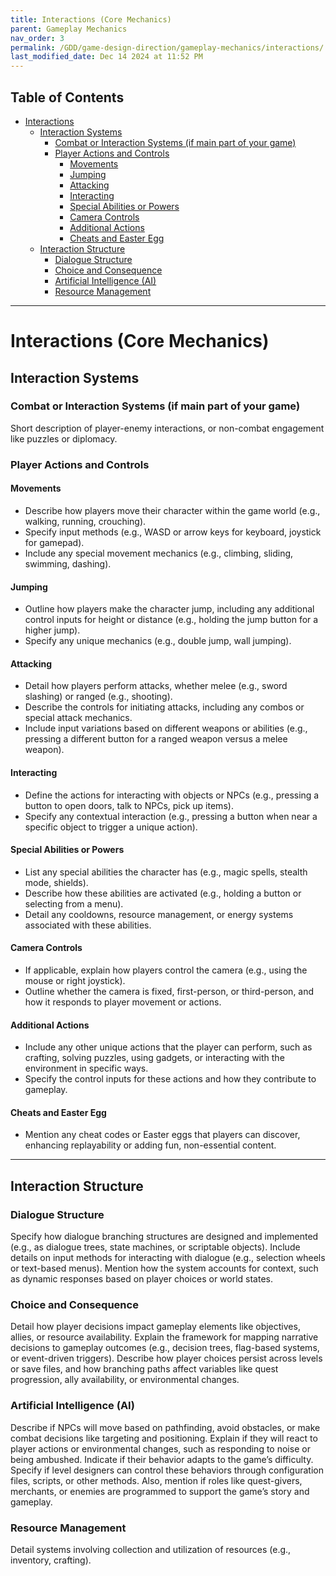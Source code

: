 ```yaml
---
title: Interactions (Core Mechanics)
parent: Gameplay Mechanics
nav_order: 3
permalink: /GDD/game-design-direction/gameplay-mechanics/interactions/
last_modified_date: Dec 14 2024 at 11:52 PM
---
```


## Table of Contents
- [Interactions](#interactions-core-mechanics)
  - [Interaction Systems](#interaction-systems)
    - [Combat or Interaction Systems (if main part of your game)](#combat-or-interaction-systems-if-main-part-of-your-game)
    - [Player Actions and Controls](#player-actions-and-controls)
      - [Movements](#movements)
      - [Jumping](#jumping)
      - [Attacking](#attacking)
      - [Interacting](#interacting)
      - [Special Abilities or Powers](#special-abilities-or-powers)
      - [Camera Controls](#camera-controls)
      - [Additional Actions](#additional-actions)
      - [Cheats and Easter Egg](#cheats-and-easter-egg)
  - [Interaction Structure](#interaction-structure)
    - [Dialogue Structure](#dialogue-structure)
    - [Choice and Consequence](#choice-and-consequence)
    - [Artificial Intelligence (AI)](#artificial-intelligence-ai)
    - [Resource Management](#resource-management)

---

# Interactions (Core Mechanics)

## Interaction Systems

### Combat or Interaction Systems (if main part of your game)
Short description of player-enemy interactions, or non-combat engagement like puzzles or diplomacy.

### Player Actions and Controls

#### Movements
- Describe how players move their character within the game world (e.g., walking, running, crouching).
- Specify input methods (e.g., WASD or arrow keys for keyboard, joystick for gamepad).
- Include any special movement mechanics (e.g., climbing, sliding, swimming, dashing).

#### Jumping
- Outline how players make the character jump, including any additional control inputs for height or distance (e.g., holding the jump button for a higher jump).
- Specify any unique mechanics (e.g., double jump, wall jumping).

#### Attacking
- Detail how players perform attacks, whether melee (e.g., sword slashing) or ranged (e.g., shooting).
- Describe the controls for initiating attacks, including any combos or special attack mechanics.
- Include input variations based on different weapons or abilities (e.g., pressing a different button for a ranged weapon versus a melee weapon).

#### Interacting
- Define the actions for interacting with objects or NPCs (e.g., pressing a button to open doors, talk to NPCs, pick up items).
- Specify any contextual interaction (e.g., pressing a button when near a specific object to trigger a unique action).

#### Special Abilities or Powers
- List any special abilities the character has (e.g., magic spells, stealth mode, shields).
- Describe how these abilities are activated (e.g., holding a button or selecting from a menu).
- Detail any cooldowns, resource management, or energy systems associated with these abilities.

#### Camera Controls
- If applicable, explain how players control the camera (e.g., using the mouse or right joystick).
- Outline whether the camera is fixed, first-person, or third-person, and how it responds to player movement or actions.

#### Additional Actions
- Include any other unique actions that the player can perform, such as crafting, solving puzzles, using gadgets, or interacting with the environment in specific ways.
- Specify the control inputs for these actions and how they contribute to gameplay.
  
#### Cheats and Easter Egg
- Mention any cheat codes or Easter eggs that players can discover, enhancing replayability or adding fun, non-essential content.

---

## Interaction Structure

### Dialogue Structure
Specify how dialogue branching structures are designed and implemented (e.g., as dialogue trees, state machines, or scriptable objects). Include details on input methods for interacting with dialogue (e.g., selection wheels or text-based menus). Mention how the system accounts for context, such as dynamic responses based on player choices or world states.

### Choice and Consequence
Detail how player decisions impact gameplay elements like objectives, allies, or resource availability. Explain the framework for mapping narrative decisions to gameplay outcomes (e.g., decision trees, flag-based systems, or event-driven triggers). Describe how player choices persist across levels or save files, and how branching paths affect variables like quest progression, ally availability, or environmental changes.

### Artificial Intelligence (AI)
Describe if NPCs will move based on pathfinding, avoid obstacles, or make combat decisions like targeting and positioning. Explain if they will react to player actions or environmental changes, such as responding to noise or being ambushed. Indicate if their behavior adapts to the game’s difficulty. Specify if level designers can control these behaviors through configuration files, scripts, or other methods. Also, mention if roles like quest-givers, merchants, or enemies are programmed to support the game’s story and gameplay.


### Resource Management
Detail systems involving collection and utilization of resources (e.g., inventory, crafting).
